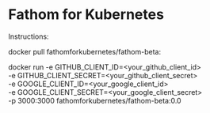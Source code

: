 # Fathom for Kubernetes

Instructions: 

docker pull fathomforkubernetes/fathom-beta:<version>

docker run -e GITHUB_CLIENT_ID=<your_github_client_id> \
           -e GITHUB_CLIENT_SECRET=<your_github_client_secret> \
           -e GOOGLE_CLIENT_ID=<your_google_client_id> \
           -e GOOGLE_CLIENT_SECRET=<your_google_client_secret> \
           -p 3000:3000 fathomforkubernetes/fathom-beta:0.0
